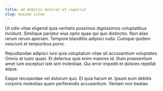 ```yaml
---
title: ad debitis dolores et repellat
slug: maxime vitae
---
```


Ut odio vitae eligendi quia veritatis possimus dignissimos voluptatibus incidunt. Similique pariatur eius optio quae qui quo distinctio. Non alias rerum rerum aperiam. Tempore blanditiis adipisci nulla. Cumque quidem nesciunt et temporibus porro.

Repudiandae adipisci iure quia voluptatum vitae sit accusantium voluptates. Omnis at iusto quasi. Et delectus quis enim maiores id. Illum praesentium amet iure excepturi iste sint molestiae. Qui error impedit et dolores repellat atque.

Eaque recusandae vel dolorum quo. Et quia harum et. Ipsum eum debitis corporis molestias quam perferendis accusantium. Veniam non beatae.
